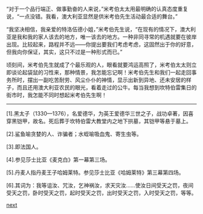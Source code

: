 
“对于一个品行端正、做事勤奋的人来说，”米考伯太太用最明确的认真态度重复说，“一点没错。我看，澳大利亚显然是供米考伯先生活动最合适的舞台。”

“我坚决相信，我亲爱的特洛伍德小姐，”米考伯先生说，“在现有的情况下，澳大利亚是我和我的家人该去的地方，唯一该去的地方。一种非同寻常的机遇就要在彼岸出现。比较起来，路程并不远——你提出要我们考虑考虑，这固然出于你的好意，但我向你保证，其实，这只不过是一种形式而已。”

顷刻间，米考伯先生就成了个最乐观的人，眼看就要鸿运高照了，米考伯太太则立即谈论起袋鼠的习性来，那种情景，我怎能忘记啊！米考伯先生和我们一起走回事务所时，摆出一副吃苦耐劳、风尘仆仆的神情，显示出新到异地、还未安居的样子，而且还用澳大利亚农民的眼光，看着走过的公牛。每当我想到坎特伯雷集日的街市时，我怎能不同时想起米考伯先生啊！

* * *

[1].黑太子（1330—1376），名爱德华，为英王爱德华三世之子，战功卓著，因喜穿黑铠甲，故名。死后葬于坎特伯雷大教堂内之地下拱墓，其铠甲等悬于墓上。

[2].鲨鱼喻贪婪的人、诈骗者；水蛭喻吸血鬼、寄生虫等。

[3].即法国人。

[4].参见莎士比亚《麦克白》第一幕第三场。

[5].丹麦人指丹麦王子哈姆莱特。参见莎士比亚《哈姆莱特》第三幕第四场。

[6].其词为：我等诅汝、咒汝，乞神祸汝，求天灾汝……使汝日间受天之罚，夜间受天之罚，卧时受天之罚，起时受天之罚，出时受天之罚，入时受天之罚，等等。

[next](page675)